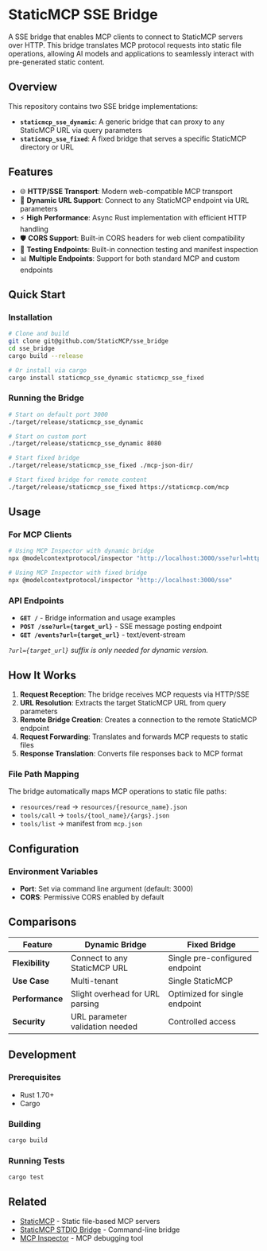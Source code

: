 # StaticMCP SSE Bridge

A SSE bridge that enables MCP clients to connect to StaticMCP servers over HTTP. This bridge translates MCP protocol requests into static file operations, allowing AI models and applications to seamlessly interact with pre-generated static content.

## Overview

This repository contains two SSE bridge implementations:

- **`staticmcp_sse_dynamic`**: A generic bridge that can proxy to any StaticMCP URL via query parameters
- **`staticmcp_sse_fixed`**: A fixed bridge that serves a specific StaticMCP directory or URL

## Features

- 🌐 **HTTP/SSE Transport**: Modern web-compatible MCP transport
- 🔗 **Dynamic URL Support**: Connect to any StaticMCP endpoint via URL parameters
- ⚡ **High Performance**: Async Rust implementation with efficient HTTP handling
- 🛡️ **CORS Support**: Built-in CORS headers for web client compatibility
- 🧪 **Testing Endpoints**: Built-in connection testing and manifest inspection
- 📊 **Multiple Endpoints**: Support for both standard MCP and custom endpoints

## Quick Start

### Installation

```bash
# Clone and build
git clone git@github.com/StaticMCP/sse_bridge
cd sse_bridge
cargo build --release

# Or install via cargo
cargo install staticmcp_sse_dynamic staticmcp_sse_fixed
```

### Running the Bridge

```bash
# Start on default port 3000
./target/release/staticmcp_sse_dynamic

# Start on custom port
./target/release/staticmcp_sse_dynamic 8080

# Start fixed bridge
./target/release/staticmcp_sse_fixed ./mcp-json-dir/

# Start fixed bridge for remote content
./target/release/staticmcp_sse_fixed https://staticmcp.com/mcp
```

## Usage

### For MCP Clients

```bash
# Using MCP Inspector with dynamic bridge
npx @modelcontextprotocol/inspector "http://localhost:3000/sse?url=https://staticmcp.com/mcp"

# Using MCP Inspector with fixed bridge
npx @modelcontextprotocol/inspector "http://localhost:3000/sse"
```

### API Endpoints

- **`GET /`** - Bridge information and usage examples
- **`POST /sse?url={target_url}`** - SSE message posting endpoint 
- **`GET /events?url={target_url}`** - text/event-stream

_`?url={target_url}` suffix is only needed for dynamic version._

## How It Works

1. **Request Reception**: The bridge receives MCP requests via HTTP/SSE
2. **URL Resolution**: Extracts the target StaticMCP URL from query parameters
3. **Remote Bridge Creation**: Creates a connection to the remote StaticMCP endpoint
4. **Request Forwarding**: Translates and forwards MCP requests to static files
5. **Response Translation**: Converts file responses back to MCP format

### File Path Mapping

The bridge automatically maps MCP operations to static file paths:

- `resources/read` → `resources/{resource_name}.json`
- `tools/call` → `tools/{tool_name}/{args}.json`
- `tools/list` → manifest from `mcp.json`

## Configuration

### Environment Variables

- **Port**: Set via command line argument (default: 3000)
- **CORS**: Permissive CORS enabled by default

## Comparisons

| Feature | Dynamic Bridge | Fixed Bridge |
|---------|---------------------------|--------------|
| **Flexibility** | Connect to any StaticMCP URL | Single pre-configured endpoint |
| **Use Case** | Multi-tenant | Single StaticMCP |
| **Performance** | Slight overhead for URL parsing | Optimized for single endpoint |
| **Security** | URL parameter validation needed | Controlled access |

## Development

### Prerequisites

- Rust 1.70+
- Cargo

### Building

```bash
cargo build
```

### Running Tests

```bash
cargo test
```

## Related

- [StaticMCP](https://staticmcp.org) - Static file-based MCP servers
- [StaticMCP STDIO Bridge](https://github.com/StaticMCP/staticmcp_stdio_bridge) - Command-line bridge
- [MCP Inspector](https://github.com/modelcontextprotocol/inspector) - MCP debugging tool
